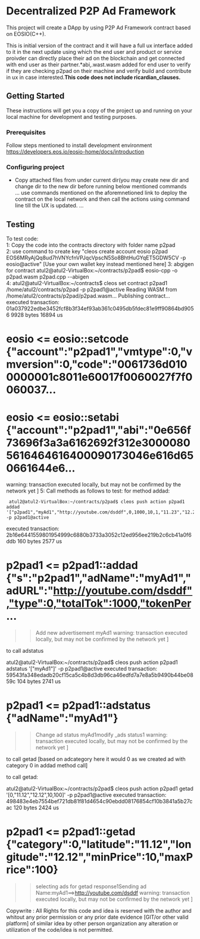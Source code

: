 # Decentralized P2P Ad Framework

This project will create a DApp by using P2P Ad Framework contract based on EOSIO(C++).

This is initial version of the contract and it will have a full ux interface added to it in the next update using which the end user and  product or service proivder can directly place their ad on the blockchain and get connected with end user as their partner.*abi,.wast.wasm added for end user to verify if they are checking p2pad on their machine and verify build and contribute in ux in case interested.**This code does not include ricardian_clauses.**  
## Getting Started

These instructions will get you a copy of the project up and running on your local machine for development and testing purposes.  

### Prerequisites

Follow steps mentioned to install development environment https://developers.eos.io/eosio-home/docs/introduction  

### Configuring project

- Copy attached files from under current dir(you may create new dir and change dir to the new dir before running below mentioned commands  
...
use commands mentioned on the aforemnetioned link to deploy the contract on the local network and then call the actions using command line till the UX is updated.
...
## Testing

To test code:  
1: Copy the code into the contracts directory with folder name p2pad  
2: use command to create key "cleos create account eosio p2pad EOS6MRyAjQq8ud7hVNYcfnVPJqcVpscN5So8BhtHuGYqET5GDW5CV -p eosio@active"  [Use your own wallet key instead mentioned here]
3: abgigen for contract atul2@atul2-VirtualBox:~/contracts/p2pad$ eosio-cpp -o p2pad.wasm p2pad.cpp --abigen  
4: atul2@atul2-VirtualBox:~/contracts$ cleos set contract p2pad1 /home/atul2/contracts/p2pad -p p2pad1@active
Reading WASM from /home/atul2/contracts/p2pad/p2pad.wasm...
Publishing contract...
executed transaction: 01a037922edbe3452fcf8b3f34ef93ab361c0495db5fdec81e9ff90864bd9056  9928 bytes  16894 us
#         eosio <= eosio::setcode               {"account":"p2pad1","vmtype":0,"vmversion":0,"code":"0061736d0100000001c8011e60017f0060027f7f0060037...
#         eosio <= eosio::setabi                {"account":"p2pad1","abi":"0e656f73696f3a3a6162692f312e30000805616464616400090173046e616d650661644e6...
warning: transaction executed locally, but may not be confirmed by the network yet         ] 
5: Call methods as follows to test:
   for method addad: 
   
     atul2@atul2-VirtualBox:~/contracts/p2pad$ cleos push action p2pad1 addad '["p2pad1","myAd1","http://youtube.com/dsddf",0,1000,10,1,"11.23","12.22"]' -p p2pad1@active
executed transaction: 2b16e6441559801954999c6880b3733a3052c12ed956ee219b2c6cb41a0f6ddb  160 bytes  2577 us
#        p2pad1 <= p2pad1::addad                {"s":"p2pad1","adName":"myAd1","adURL":"http://youtube.com/dsddf","type":0,"totalTok":1000,"tokenPer...
>> Add new advertisement myAd1
warning: transaction executed locally, but may not be confirmed by the network yet         ] 

to call adstatus

atul2@atul2-VirtualBox:~/contracts/p2pad$ cleos push action p2pad1 adstatus '["myAd1"]' -p p2pad1@active
executed transaction: 59543fa348edadb20cf15ca5c4b8d3db96ca46edfd7a7e8a5b9490b44be0859c  104 bytes  2741 us
#        p2pad1 <= p2pad1::adstatus             {"adName":"myAd1"}
>> Change ad status myAd1modify _ads status1
warning: transaction executed locally, but may not be confirmed by the network yet         ] 

to call getad [based on adcategory here it would 0 as we created ad with category 0 in addad method call]

to call getad:

atul2@atul2-VirtualBox:~/contracts/p2pad$ cleos push action p2pad1 getad '[0,"11.12","12.12",10,100]' -p p2pad1@active
executed transaction: 498483e4eb7554bef721db81f81d4654c90ebdd08176854cf10b3841a5b27cac  120 bytes  2424 us
#        p2pad1 <= p2pad1::getad                {"category":0,"latitude":"11.12","longitude":"12.12","minPrice":10,"maxPrice":100}
>> selecting ads for getad response1Sending ad Name:myAd1==>http://youtube.com/dsddf
warning: transaction executed locally, but may not be confirmed by the network yet         ] 



Copywrite : All Rights for this code and idea is reserved with the author and whitout any prior permission or any prior date evidence [GIT/or other valid platform] of similar idea by other person organization any alteration or utilization of the code/idea is not permitted.
